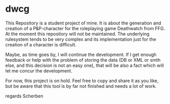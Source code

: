# dwcg

This Repository is a student project of mine. It is about the generation and creation of a P&P-character for the roleplaying game Deathwatch from FFG. 
At the moment this repository will not be maintained. The underlying rulesystem tends to be very complex and its implementation just for the creation of a character is difficult. 

Maybe, as time goes by, I will continue the development. If I get enough feedback or help with the problem of storing the data (DB or XML or smth else, and this decision is not an easy one), that will be also a fact which will let me concur the development. 

For now, this project is on hold. Feel free to copy and share it as you like, but be aware that this tool is by far not finished and needs a lot of work. 

regards Scherben
